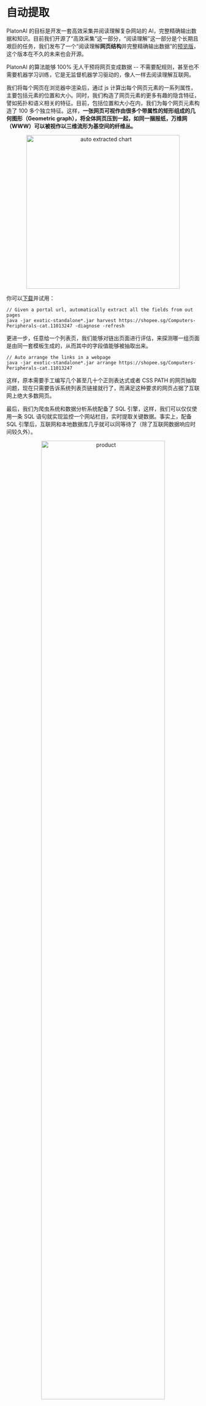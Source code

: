 自动提取
=

PlatonAI 的目标是开发一套高效采集并阅读理解复杂网站的 AI，完整精确输出数据和知识。目前我们开源了“高效采集”这一部分，“阅读理解”这一部分是个长期且艰巨的任务，我们发布了一个“阅读理解**网页结构**并完整精确输出数据”的[预览版](https://github.com/platonai/exotic#run-auto-extract)，这个版本在不久的未来也会开源。

PlatonAI 的算法能够 100% 无人干预将网页变成数据 -- 不需要配规则，甚至也不需要机器学习训练，它是无监督机器学习驱动的，像人一样去阅读理解互联网。

我们将每个网页在浏览器中渲染后，通过 js 计算出每个网页元素的一系列属性，主要包括元素的位置和大小。同时，我们构造了网页元素的更多有趣的隐含特征，譬如拓扑和语义相关的特征。目前，包括位置和大小在内，我们为每个网页元素构造了 100 多个独立特征。这样，**一张网页可视作由很多个带属性的矩形组成的几何图形（Geometric graph），将全体网页压到一起，如同一捆报纸，万维网（WWW）可以被视作以三维流形为基空间的纤维丛。**

<div align="center">
    <img width="400px" src=https://pica.zhimg.com/80/v2-1262abb4d28b31a00bcf1199b1aba441_1440w.jpeg?source=d16d100b  alt="auto extracted chart"/>
</div>

你可以[下载](https://github.com/platonai/exotic#download)并试用：

```
// Given a portal url, automatically extract all the fields from out pages
java -jar exotic-standalone*.jar harvest https://shopee.sg/Computers-Peripherals-cat.11013247 -diagnose -refresh
```

更进一步，任意给一个列表页，我们能够对链出页面进行评估，来探测哪一组页面是由同一套模板生成的，从而其中的字段值能够被抽取出来。

```
// Auto arrange the links in a webpage
java -jar exotic-standalone*.jar arrange https://shopee.sg/Computers-Peripherals-cat.11013247
```

这样，原本需要手工编写几个甚至几十个正则表达式或者 CSS PATH 的网页抽取问题，现在只需要告诉系统列表页链接就行了，而满足这种要求的网页占据了互联网上绝大多数网页。

最后，我们为爬虫系统和数据分析系统配备了 SQL 引擎，这样，我们可以仅仅使用一条 SQL 语句就实现监控一个网站栏目，实时提取关键数据。事实上，配备 SQL 引擎后，互联网和本地数据库几乎就可以同等待了（除了互联网数据响应时间较久外）。

<div align="center">
    <img width="80%" src=https://pic3.zhimg.com/80/v2-dfb9ae6163db8c84b4d7e223c60f8835_1440w.jpg?source=d16d100b  alt="product"/>
</div>

一个典型网页局部

<div align="center">
    <img width="80%" src=https://pica.zhimg.com/80/v2-d10694d76cfa5cf148a67c1576ca8f29_1440w.jpg?source=d16d100b  alt="auto extracted data"/>
</div>

使用 PulsarR 的自动提取技术提取的数据

<div align="center">
    <img width="80%" src=https://pic3.zhimg.com/80/v2-ffe172327bbac5bbc5b43f1ae9d54864_1440w.jpg?source=d16d100b  alt="auto extracted chart"/>
</div>

使用 PulsarR 的自动提取技术和 SQL 完全自动将互联网转变为图表

**参考文献：**

- [WebFormer: The Web-page Transformer for Structure Information Extraction | Proceedings of the ACM Web Conference 2022](https://dl.acm.org/doi/pdf/10.1145/3485447.3512032) 
- [OpenCeres for extract knowlege graph from Web](https://lunadong.com/publication/openCeres_naacl.pdf) 
- [FreeDOM: A Transferable Neural Architecture for Structured Information Extraction on Web Documents](https://arxiv.org/pdf/2010.10755)

**相关文章**

- [PlatonAI：Diffbot 如何工作？](https://zhuanlan.zhihu.com/p/76978950) 
- [PlatonAI：柏拉图如何工作？](https://zhuanlan.zhihu.com/p/76980563)

------

[Prev](13X-SQL.md) [Home](1home.md) [Next](15REST.md)
